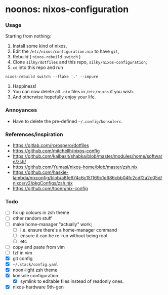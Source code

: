 # noonos: nixos-configuration

### Usage

Starting from nothing:

1. Install some kind of nixos,
1. Edit the `/etc/nixos/configuration.nix` to have `git`,
1. Rebuild ( `nixos-rebuild switch` )
1. Clone `silky/dotfiles` and this repo, `silky/nixos-configuration`,
1. `cd` into this repo and run
  ```
  nixos-rebuild switch --flake '.' --impure
  ```
1. Happiness!
1. You can now delete all `.nix` files in `/etc/nixos` if you wish.
1. And otherwise hopefully enjoy your life.


### Annoyances

- Have to delete the pre-defined `~/.config/konsolerc`.


### References/inspiration

- <https://gitlab.com/rprospero/dotfiles>
- <https://github.com/mitchellh/nixos-config>
- <https://github.com/kalbasit/shabka/blob/master/modules/home/software/zsh/>
- <https://github.com/Yumasi/nixos-home/blob/master/zsh.nix>
- <https://github.com/haskie-lambda/nixconfig/blob/a8fe974c6c151169c1d686cbb04fc2cdf2a2c05d/nixos/v2/pkgConfigs/zsh.nix>
- <https://github.com/toonn/nix-config>


### Todo

- [ ] fix up colours in zsh theme
- [ ] other random stuff
- [ ] make home-manager "actually" work;
  - [ ] i.e. ensure there's a home-manager command
  - [ ] ensure it can be re-run without being root
  - [ ] etc
- [ ] copy and paste from vim
- [ ] fzf in vim
- [x] git config
- [x] `~/.stack/config.yaml`
- [x] noon-light zsh theme
- [x] konsole configuration
  - [x] symlink to editable files instead of readonly ones.
- [x] nixos-hardware 9th-gen
